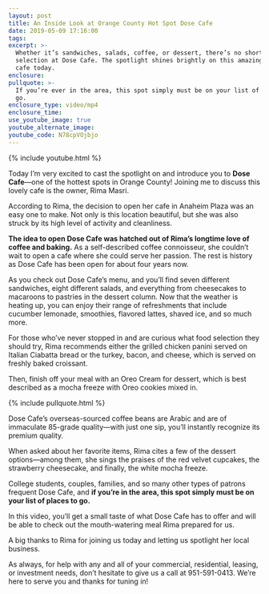 ```yaml
---
layout: post
title: An Inside Look at Orange County Hot Spot Dose Cafe
date: 2019-05-09 17:16:00
tags:
excerpt: >-
  Whether it’s sandwiches, salads, coffee, or dessert, there’s no shortage of
  selection at Dose Cafe. The spotlight shines brightly on this amazing, elegant
  cafe today.
enclosure:
pullquote: >-
  If you’re ever in the area, this spot simply must be on your list of places to
  go.
enclosure_type: video/mp4
enclosure_time:
use_youtube_image: true
youtube_alternate_image:
youtube_code: N78cpVOjbjo
---
```


{% include youtube.html %}

Today I’m very excited to cast the spotlight on and introduce you to&nbsp;**Dose Cafe**—one of the hottest spots in Orange County\! Joining me to discuss this lovely cafe is the owner, Rima Masri.&nbsp;

According to Rima, the decision to open her cafe in Anaheim Plaza was an easy one to make. Not only is this location beautiful, but she was also struck by its high level of activity and cleanliness.

**The idea to open Dose Cafe was hatched out of Rima’s longtime love of coffee and baking.**&nbsp;As a self-described coffee connoisseur, she couldn’t wait to open a cafe where she could serve her passion. The rest is history as Dose Cafe has been open for about four years now. &nbsp;&nbsp;

As you check out Dose Cafe’s menu, and you’ll find seven different sandwiches, eight different salads, and everything from cheesecakes to macaroons to pastries in the dessert column. Now that the weather is heating up, you can enjoy their range of refreshments that include cucumber lemonade, smoothies, flavored lattes, shaved ice, and so much more.&nbsp;

For those who’ve never stopped in and are curious what food selection they should try, Rima recommends either the grilled chicken panini served on Italian Ciabatta bread or the turkey, bacon, and cheese, which is served on freshly baked croissant.&nbsp;

Then, finish off your meal with an Oreo Cream for dessert, which is best described as a mocha freeze with Oreo cookies mixed in. &nbsp;&nbsp;

{% include pullquote.html %}

Dose Cafe’s overseas-sourced coffee beans are Arabic and are of immaculate 85-grade quality—with just one sip, you’ll instantly recognize its premium quality.&nbsp;

When asked about her favorite items, Rima cites a few of the dessert options—among them, she sings the praises of the red velvet cupcakes, the strawberry cheesecake, and finally, the white mocha freeze.&nbsp;

College students, couples, families, and so many other types of patrons frequent Dose Cafe, and&nbsp;**if you’re in the area, this spot simply must be on your list of places to go.**

In this video, you’ll get a small taste of what Dose Cafe has to offer and will be able to check out the mouth-watering meal Rima prepared for us. &nbsp;

A big thanks to Rima for joining us today and letting us spotlight her local business.

As always, for help with any and all of your commercial, residential, leasing, or investment needs, don’t hesitate to give us a call at 951-591-0413. We’re here to serve you and thanks for tuning in\! &nbsp;&nbsp;